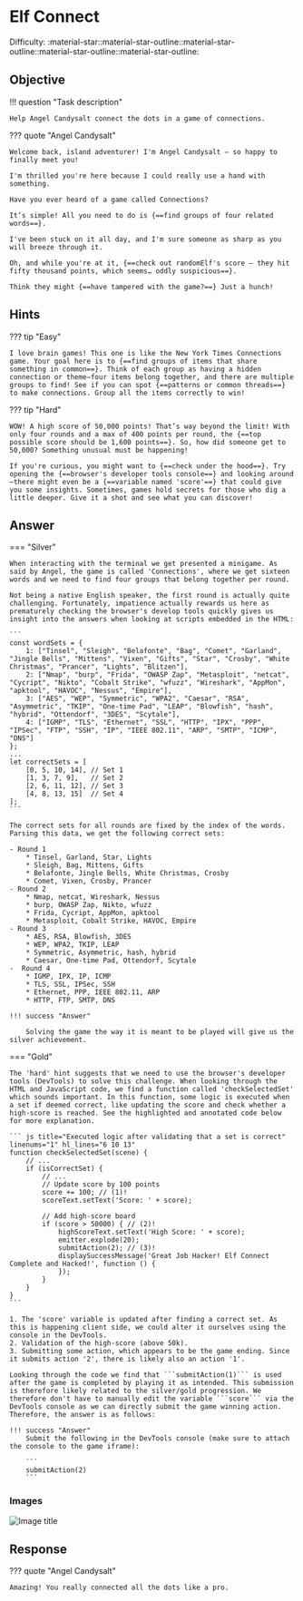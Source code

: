 # Elf Connect

Difficulty: :material-star::material-star-outline::material-star-outline::material-star-outline::material-star-outline:

## Objective

!!! question "Task description"

    Help Angel Candysalt connect the dots in a game of connections.

??? quote "Angel Candysalt"

    Welcome back, island adventurer! I'm Angel Candysalt — so happy to finally meet you!

    I'm thrilled you're here because I could really use a hand with something.

    Have you ever heard of a game called Connections?

    It’s simple! All you need to do is {==find groups of four related words==}.

    I've been stuck on it all day, and I'm sure someone as sharp as you will breeze through it.

    Oh, and while you're at it, {==check out randomElf's score — they hit fifty thousand points, which seems… oddly suspicious==}.

    Think they might {==have tampered with the game?==} Just a hunch!

## Hints

??? tip "Easy"

    I love brain games! This one is like the New York Times Connections game. Your goal here is to {==find groups of items that share something in common==}. Think of each group as having a hidden connection or theme—four items belong together, and there are multiple groups to find! See if you can spot {==patterns or common threads==} to make connections. Group all the items correctly to win!

??? tip "Hard"

    WOW! A high score of 50,000 points! That’s way beyond the limit! With only four rounds and a max of 400 points per round, the {==top possible score should be 1,600 points==}. So, how did someone get to 50,000? Something unusual must be happening!

    If you're curious, you might want to {==check under the hood==}. Try opening the {==browser's developer tools console==} and looking around—there might even be a {==variable named 'score'==} that could give you some insights. Sometimes, games hold secrets for those who dig a little deeper. Give it a shot and see what you can discover!

## Answer

=== "Silver"

    When interacting with the terminal we get presented a minigame. As said by Angel, the game is called 'Connections', where we get sixteen words and we need to find four groups that belong together per round.

    Not being a native English speaker, the first round is actually quite challenging. Fortunately, impatience actually rewards us here as prematurely checking the browser's develop tools quickly gives us insight into the answers when looking at scripts embedded in the HTML:

    ```
    const wordSets = {
        1: ["Tinsel", "Sleigh", "Belafonte", "Bag", "Comet", "Garland", "Jingle Bells", "Mittens", "Vixen", "Gifts", "Star", "Crosby", "White Christmas", "Prancer", "Lights", "Blitzen"],
        2: ["Nmap", "burp", "Frida", "OWASP Zap", "Metasploit", "netcat", "Cycript", "Nikto", "Cobalt Strike", "wfuzz", "Wireshark", "AppMon", "apktool", "HAVOC", "Nessus", "Empire"],
        3: ["AES", "WEP", "Symmetric", "WPA2", "Caesar", "RSA", "Asymmetric", "TKIP", "One-time Pad", "LEAP", "Blowfish", "hash", "hybrid", "Ottendorf", "3DES", "Scytale"],
        4: ["IGMP", "TLS", "Ethernet", "SSL", "HTTP", "IPX", "PPP", "IPSec", "FTP", "SSH", "IP", "IEEE 802.11", "ARP", "SMTP", "ICMP", "DNS"]
    };
    ...
    let correctSets = [
        [0, 5, 10, 14], // Set 1
        [1, 3, 7, 9],   // Set 2
        [2, 6, 11, 12], // Set 3
        [4, 8, 13, 15]  // Set 4
    ];
    ```

    The correct sets for all rounds are fixed by the index of the words. Parsing this data, we get the following correct sets:

    - Round 1
        * Tinsel, Garland, Star, Lights
        * Sleigh, Bag, Mittens, Gifts
        * Belafonte, Jingle Bells, White Christmas, Crosby
        * Comet, Vixen, Crosby, Prancer
    - Round 2
        * Nmap, netcat, Wireshark, Nessus
        * burp, OWASP Zap, Nikto, wfuzz
        * Frida, Cycript, AppMon, apktool
        * Metasploit, Cobalt Strike, HAVOC, Empire
    - Round 3
        * AES, RSA, Blowfish, 3DES
        * WEP, WPA2, TKIP, LEAP
        * Symmetric, Asymmetric, hash, hybrid
        * Caesar, One-time Pad, Ottendorf, Scytale
    -  Round 4
        * IGMP, IPX, IP, ICMP
        * TLS, SSL, IPSec, SSH
        * Ethernet, PPP, IEEE 802.11, ARP
        * HTTP, FTP, SMTP, DNS

    !!! success "Answer"

        Solving the game the way it is meant to be played will give us the silver achievement.

=== "Gold"

    The 'hard' hint suggests that we need to use the browser's developer tools (DevTools) to solve this challenge. When looking through the HTML and JavaScript code, we find a function called 'checkSelectedSet' which sounds important. In this function, some logic is executed when a set if deemed correct, like updating the score and check whether a high-score is reached. See the highlighted and annotated code below for more explanation.

    ``` js title="Executed logic after validating that a set is correct" linenums="1" hl_lines="6 10 13"
    function checkSelectedSet(scene) {
        // ...
        if (isCorrectSet) {
            // ...
            // Update score by 100 points
            score += 100; // (1)!
            scoreText.setText('Score: ' + score);

            // Add high-score board
            if (score > 50000) { // (2)!
                highScoreText.setText('High Score: ' + score);
                emitter.explode(20);
                submitAction(2); // (3)!
                displaySuccessMessage('Great Job Hacker! Elf Connect Complete and Hacked!', function () {
                });
            }
        }
    }
    ```

    1. The 'score' variable is updated after finding a correct set. As this is happening client side, we could alter it ourselves using the console in the DevTools.
    2. Validation of the high-score (above 50k).
    3. Submitting some action, which appears to be the game ending. Since it submits action '2', there is likely also an action '1'.

    Looking through the code we find that ```submitAction(1)``` is used after the game is completed by playing it as intended. This submission is therefore likely related to the silver/gold progression. We therefore don't have to manually edit the variable ```score``` via the DevTools console as we can directly submit the game winning action. Therefore, the answer is as follows:

    !!! success "Answer"
        Submit the following in the DevTools console (make sure to attach the console to the game iframe):

        ```
        submitAction(2)
        ```

### Images

![Image title](./images/elf_connect_1.png)

## Response

??? quote "Angel Candysalt"

    Amazing! You really connected all the dots like a pro.
